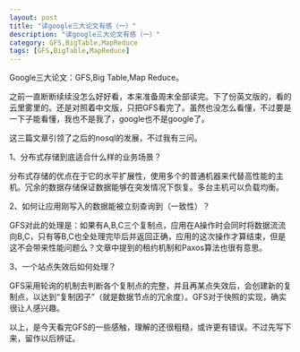 ```yaml
---
layout: post
title: "读google三大论文有感（一）"
description: "读google三大论文有感（一）"
category: GFS,BigTable,MapReduce
tags: [GFS,BigTable,MapReduce]
---
```


Google三大论文：GFS,Big Table,Map Reduce。

之前一直断断续续没怎么好好看，本来准备周末全部读完。下了份英文版的，看的云里雾里的。还是对照着中文版，只把GFS看完了。虽然也没怎么看懂，不过要是一下子能看懂，我也不是我了，google也不是google了。

这三篇文章引领了之后的nosql的发展，不过我有三问。

1、分布式存储到底适合什么样的业务场景？

分布式存储的优点在于它的水平扩展性，使用多个的普通机器来代替高性能的主机。冗余的数据存储保证数据能够在突发情况下恢复。多台主机可以负载均衡。

2、如何让应用刚写入的数据能被立刻查询到（一致性）？

GFS对此的处理是：如果有A,B,C三个复制点，应用在A操作时会同时将数据流流向B,C，只有等B,C也全处理完毕后并返回正确，应用的这次操作才算结束，但是这不会带来性能问题么？文章中提到的租约机制和Paxos算法也很有意思。

3、一个站点失效后如何处理？

GFS采用轮询的机制去判断各个复制点的完整，并且再某点失效后，会创建新的复制点，以达到“复制因子”（就是数据节点的冗余度）。GFS对于快照的实现，确实很让人感兴趣。

以上，是今天看完GFS的一些感触，理解的还很粗糙，或许更有错误。不过先写下来，留作以后辨证。
